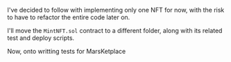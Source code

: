 I've decided to follow with implementing only one NFT for now, with the risk to have to refactor the entire code later on.

I'll move the `MintNFT.sol` contract to a different folder, along with its related test and deploy scripts.

Now, onto writting tests for MarsKetplace

